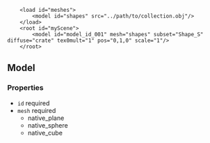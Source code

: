 ```lang-xml
    <load id="meshes">
        <model id="shapes" src="../path/to/collection.obj"/>
    </load>
    <root id="myScene">
        <model id="model_id_001" mesh="shapes" subset="Shape_S" diffuse="crate" tex0mult="1" pos="0,1,0" scale="1"/>
    </root>
```

## Model

### Properties

* `id` required
* `mesh` required 
    * native_plane
    * native_sphere
    * native_cube
